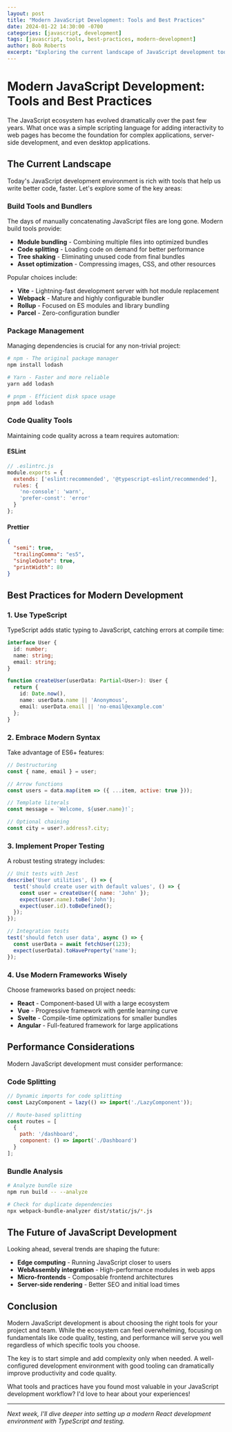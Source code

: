 ```yaml
---
layout: post
title: "Modern JavaScript Development: Tools and Best Practices"
date: 2024-01-22 14:30:00 -0700
categories: [javascript, development]
tags: [javascript, tools, best-practices, modern-development]
author: Bob Roberts
excerpt: "Exploring the current landscape of JavaScript development tools, from build systems to testing frameworks, and the best practices that make development more efficient and maintainable."
---
```


# Modern JavaScript Development: Tools and Best Practices

The JavaScript ecosystem has evolved dramatically over the past few years. What once was a simple scripting language for adding interactivity to web pages has become the foundation for complex applications, server-side development, and even desktop applications.

## The Current Landscape

Today's JavaScript development environment is rich with tools that help us write better code, faster. Let's explore some of the key areas:

### Build Tools and Bundlers

The days of manually concatenating JavaScript files are long gone. Modern build tools provide:

- **Module bundling** - Combining multiple files into optimized bundles
- **Code splitting** - Loading code on demand for better performance
- **Tree shaking** - Eliminating unused code from final bundles
- **Asset optimization** - Compressing images, CSS, and other resources

Popular choices include:
- **Vite** - Lightning-fast development server with hot module replacement
- **Webpack** - Mature and highly configurable bundler
- **Rollup** - Focused on ES modules and library bundling
- **Parcel** - Zero-configuration bundler

### Package Management

Managing dependencies is crucial for any non-trivial project:

```bash
# npm - The original package manager
npm install lodash

# Yarn - Faster and more reliable
yarn add lodash

# pnpm - Efficient disk space usage
pnpm add lodash
```

### Code Quality Tools

Maintaining code quality across a team requires automation:

#### ESLint
```javascript
// .eslintrc.js
module.exports = {
  extends: ['eslint:recommended', '@typescript-eslint/recommended'],
  rules: {
    'no-console': 'warn',
    'prefer-const': 'error'
  }
};
```

#### Prettier
```json
{
  "semi": true,
  "trailingComma": "es5",
  "singleQuote": true,
  "printWidth": 80
}
```

## Best Practices for Modern Development

### 1. Use TypeScript

TypeScript adds static typing to JavaScript, catching errors at compile time:

```typescript
interface User {
  id: number;
  name: string;
  email: string;
}

function createUser(userData: Partial<User>): User {
  return {
    id: Date.now(),
    name: userData.name || 'Anonymous',
    email: userData.email || 'no-email@example.com'
  };
}
```

### 2. Embrace Modern Syntax

Take advantage of ES6+ features:

```javascript
// Destructuring
const { name, email } = user;

// Arrow functions
const users = data.map(item => ({ ...item, active: true }));

// Template literals
const message = `Welcome, ${user.name}!`;

// Optional chaining
const city = user?.address?.city;
```

### 3. Implement Proper Testing

A robust testing strategy includes:

```javascript
// Unit tests with Jest
describe('User utilities', () => {
  test('should create user with default values', () => {
    const user = createUser({ name: 'John' });
    expect(user.name).toBe('John');
    expect(user.id).toBeDefined();
  });
});

// Integration tests
test('should fetch user data', async () => {
  const userData = await fetchUser(123);
  expect(userData).toHaveProperty('name');
});
```

### 4. Use Modern Frameworks Wisely

Choose frameworks based on project needs:

- **React** - Component-based UI with a large ecosystem
- **Vue** - Progressive framework with gentle learning curve
- **Svelte** - Compile-time optimizations for smaller bundles
- **Angular** - Full-featured framework for large applications

## Performance Considerations

Modern JavaScript development must consider performance:

### Code Splitting
```javascript
// Dynamic imports for code splitting
const LazyComponent = lazy(() => import('./LazyComponent'));

// Route-based splitting
const routes = [
  {
    path: '/dashboard',
    component: () => import('./Dashboard')
  }
];
```

### Bundle Analysis
```bash
# Analyze bundle size
npm run build -- --analyze

# Check for duplicate dependencies
npx webpack-bundle-analyzer dist/static/js/*.js
```

## The Future of JavaScript Development

Looking ahead, several trends are shaping the future:

- **Edge computing** - Running JavaScript closer to users
- **WebAssembly integration** - High-performance modules in web apps
- **Micro-frontends** - Composable frontend architectures
- **Server-side rendering** - Better SEO and initial load times

## Conclusion

Modern JavaScript development is about choosing the right tools for your project and team. While the ecosystem can feel overwhelming, focusing on fundamentals like code quality, testing, and performance will serve you well regardless of which specific tools you choose.

The key is to start simple and add complexity only when needed. A well-configured development environment with good tooling can dramatically improve productivity and code quality.

What tools and practices have you found most valuable in your JavaScript development workflow? I'd love to hear about your experiences!

---

*Next week, I'll dive deeper into setting up a modern React development environment with TypeScript and testing.*
